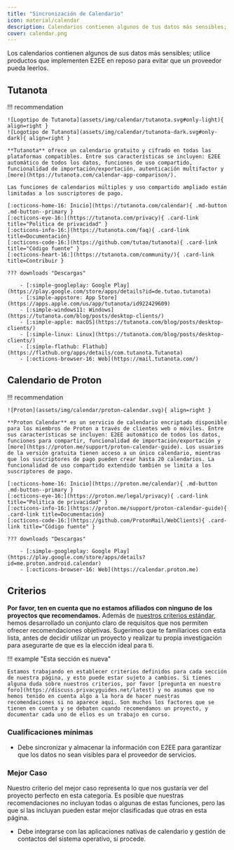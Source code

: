 ```yaml
---
title: "Sincronización de Calendario"
icon: material/calendar
description: Calendarios contienen algunos de tus datos más sensibles; usa productos que apliquen el cifrado en reposo.
cover: calendar.png
---
```


Los calendarios contienen algunos de sus datos más sensibles; utilice productos que implementen E2EE en reposo para evitar que un proveedor pueda leerlos.

## Tutanota

!!! recommendation

    ![Logotipo de Tutanota](assets/img/calendar/tutanota.svg#only-light){ align=right }
    ![Logotipo de Tutanota](assets/img/calendar/tutanota-dark.svg#only-dark){ align=right }
    
    **Tutanota** ofrece un calendario gratuito y cifrado en todas las plataformas compatibles. Entre sus características se incluyen: E2EE automático de todos los datos, funciones de uso compartido, funcionalidad de importación/exportación, autenticación multifactor y [more](https://tutanota.com/calendar-app-comparison/).
    
    Las funciones de calendarios múltiples y uso compartido ampliado están limitadas a los suscriptores de pago.
    
    [:octicons-home-16: Inicio](https://tutanota.com/calendar){ .md-button .md-button--primary }
    [:octicons-eye-16:](https://tutanota.com/privacy){ .card-link title="Politica de privacidad" }
    [:octicons-info-16:](https://tutanota.com/faq){ .card-link title=Documentación}
    [:octicons-code-16:](https://github.com/tutao/tutanota){ .card-link title="Código fuente" }
    [:octicons-heart-16:](https://tutanota.com/community/){ .card-link title=Contribuir }
    
    ??? downloads "Descargas"
    
        - [:simple-googleplay: Google Play](https://play.google.com/store/apps/details?id=de.tutao.tutanota)
        - [:simple-appstore: App Store](https://apps.apple.com/us/app/tutanota/id922429609)
        - [:simple-windows11: Windows](https://tutanota.com/blog/posts/desktop-clients/)
        - [:simple-apple: macOS](https://tutanota.com/blog/posts/desktop-clients/)
        - [:simple-linux: Linux](https://tutanota.com/blog/posts/desktop-clients/)
        - [:simple-flathub: Flathub](https://flathub.org/apps/details/com.tutanota.Tutanota)
        - [:octicons-browser-16: Web](https://mail.tutanota.com/)

## Calendario de Proton

!!! recommendation

    ![Proton](assets/img/calendar/proton-calendar.svg){ align=right }
    
    **Proton Calendar** es un servicio de calendario encriptado disponible para los miembros de Proton a través de clientes web o móviles. Entre sus características se incluyen: E2EE automático de todos los datos, funciones para compartir, funcionalidad de importación/exportación y [more](https://proton.me/support/proton-calendar-guide). Los usuarios de la versión gratuita tienen acceso a un único calendario, mientras que los suscriptores de pago pueden crear hasta 20 calendarios. La funcionalidad de uso compartido extendido también se limita a los suscriptores de pago.
    
    [:octicons-home-16: Inicio](https://proton.me/calendar){ .md-button .md-button--primary }
    [:octicons-eye-16:](https://proton.me/legal/privacy){ .card-link title="Politica de privacidad" }
    [:octicons-info-16:](https://proton.me/support/proton-calendar-guide){ .card-link title=Documentación}
    [:octicons-code-16:](https://github.com/ProtonMail/WebClients){ .card-link title="Código fuente" }
    
    ??? downloads "Descargas"
    
        - [:simple-googleplay: Google Play](https://play.google.com/store/apps/details?id=me.proton.android.calendar)
        - [:octicons-browser-16: Web](https://calendar.proton.me)

## Criterios

**Por favor, ten en cuenta que no estamos afiliados con ninguno de los proyectos que recomendamos.** Además de [nuestros criterios estándar](about/criteria.md), hemos desarrollado un conjunto claro de requisitos que nos permiten ofrecer recomendaciones objetivas. Sugerimos que te familiarices con esta lista, antes de decidir utilizar un proyecto y realizar tu propia investigación para asegurarte de que es la elección ideal para ti.

!!! example "Esta sección es nueva"

    Estamos trabajando en establecer criterios definidos para cada sección de nuestra página, y esto puede estar sujeto a cambios. Si tienes alguna duda sobre nuestros criterios, por favor [pregunta en nuestro foro](https://discuss.privacyguides.net/latest) y no asumas que no hemos tenido en cuenta algo a la hora de hacer nuestras recomendaciones si no aparece aquí. Son muchos los factores que se tienen en cuenta y se debaten cuando recomendamos un proyecto, y documentar cada uno de ellos es un trabajo en curso.

### Cualificaciones mínimas

- Debe sincronizar y almacenar la información con E2EE para garantizar que los datos no sean visibles para el proveedor de servicios.

### Mejor Caso

Nuestro criterio del mejor caso representa lo que nos gustaría ver del proyecto perfecto en esta categoría. Es posible que nuestras recomendaciones no incluyan todas o algunas de estas funciones, pero las que sí las incluyan pueden estar mejor clasificadas que otras en esta página.

- Debe integrarse con las aplicaciones nativas de calendario y gestión de contactos del sistema operativo, si procede.
